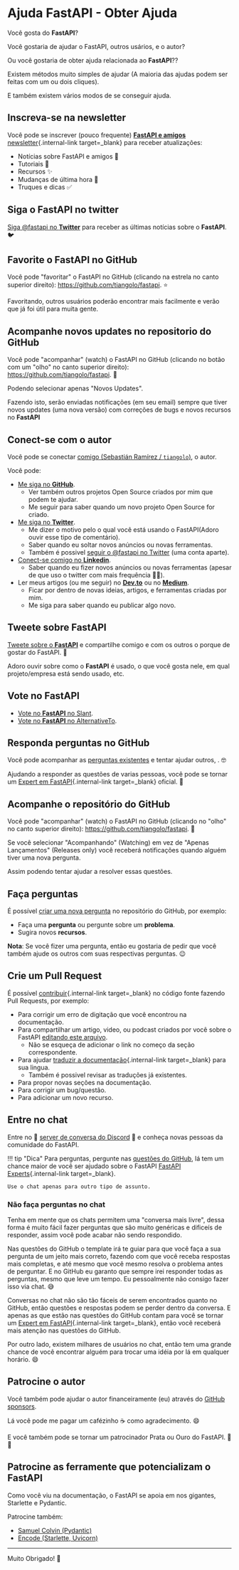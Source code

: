 # Ajuda FastAPI - Obter Ajuda

Você gosta do **FastAPI**?

Você gostaria de ajudar o FastAPI, outros usários, e o autor?

Ou você gostaria de obter ajuda relacionada ao **FastAPI**??

Existem métodos muito simples de ajudar (A maioria das ajudas podem ser feitas com um ou dois cliques).

E também existem vários modos de se conseguir ajuda.

## Inscreva-se na newsletter

Você pode se inscrever (pouco frequente) [**FastAPI e amigos** newsletter](newsletter.md){.internal-link target=_blank} para receber atualizações:

* Notícias sobre FastAPI e amigos 🚀
* Tutoriais 📝
* Recursos ✨
* Mudanças de última hora 🚨
* Truques e dicas ✅

## Siga o FastAPI no twitter

<a href="https://twitter.com/fastapi" class="external-link" target="_blank">Siga @fastapi no **Twitter**</a> para receber as últimas notícias sobre o **FastAPI**. 🐦

## Favorite o **FastAPI** no GitHub

Você pode "favoritar" o FastAPI no GitHub (clicando na estrela no canto superior direito): <a href="https://github.com/tiangolo/fastapi" class="external-link" target="_blank">https://github.com/tiangolo/fastapi</a>. ⭐️

Favoritando, outros usuários poderão encontrar mais facilmente e verão que já foi útil para muita gente.

## Acompanhe novos updates no repositorio do GitHub

Você pode "acompanhar" (watch) o FastAPI no GitHub (clicando no botão com um "olho" no canto superior direito): <a href="https://github.com/tiangolo/fastapi" class="external-link" target="_blank">https://github.com/tiangolo/fastapi</a>. 👀

Podendo selecionar apenas "Novos Updates".

Fazendo isto, serão enviadas notificações (em seu email) sempre que tiver novos updates (uma nova versão) com correções de bugs e novos recursos no **FastAPI**

## Conect-se com o autor

Você pode se conectar <a href="https://tiangolo.com" class="external-link" target="_blank">comigo (Sebastián Ramírez / `tiangolo`)</a>, o autor.

Você pode:

* <a href="https://github.com/tiangolo" class="external-link" target="_blank">Me siga no **GitHub**</a>.
    * Ver também outros projetos Open Source criados por mim que podem te ajudar.
    * Me seguir para saber quando um novo projeto Open Source for criado.
* <a href="https://twitter.com/tiangolo" class="external-link" target="_blank">Me siga no **Twitter**</a>.
    * Me dizer o motivo pelo o qual você está usando o FastAPI(Adoro ouvir esse tipo de comentário).
    * Saber quando eu soltar novos anúncios ou novas ferramentas.
    * Também é possivel <a href="https://twitter.com/fastapi" class="external-link" target="_blank">seguir o @fastapi no Twitter</a> (uma conta aparte).
* <a href="https://www.linkedin.com/in/tiangolo/" class="external-link" target="_blank">Conect-se comigo no **Linkedin**</a>.
    * Saber quando eu fizer novos anúncios ou novas ferramentas (apesar de que uso o twitter com mais frequência 🤷‍♂).
* Ler meus artigos (ou me seguir) no <a href="https://dev.to/tiangolo" class="external-link" target="_blank">**Dev.to**</a> ou no <a href="https://medium.com/@tiangolo" class="external-link" target="_blank">**Medium**</a>.
    * Ficar por dentro de novas ideias, artigos, e ferramentas criadas por mim.
    * Me siga para saber quando eu publicar algo novo.

## Tweete sobre **FastAPI**

<a href="https://twitter.com/compose/tweet?text=I'm loving @fastapi because... https://github.com/tiangolo/fastapi" class="external-link" target="_blank">Tweete sobre o **FastAPI**</a> e compartilhe comigo e com os outros o porque de gostar do FastAPI. 🎉

Adoro ouvir sobre como o **FastAPI** é usado, o que você gosta nele, em qual projeto/empresa está sendo usado, etc.

## Vote no FastAPI

* <a href="https://www.slant.co/options/34241/~fastapi-review" class="external-link" target="_blank">Vote no **FastAPI** no Slant</a>.
* <a href="https://alternativeto.net/software/fastapi/" class="external-link" target="_blank">Vote no **FastAPI** no AlternativeTo</a>.

## Responda perguntas no GitHub

Você pode acompanhar as <a href="https://github.com/tiangolo/fastapi/issues" class="external-link" target="_blank">perguntas existentes</a> e tentar ajudar outros,            . 🤓

Ajudando a responder as questões de varias pessoas, você pode se tornar um [Expert em FastAPI](fastapi-people.md#especialistas){.internal-link target=_blank} oficial. 🎉

## Acompanhe o repositório do GitHub

Você pode "acompanhar" (watch) o FastAPI no GitHub (clicando no "olho" no canto superior direito): <a href="https://github.com/tiangolo/fastapi" class="external-link" target="_blank">https://github.com/tiangolo/fastapi</a>. 👀

Se você selecionar "Acompanhando" (Watching) em vez de "Apenas Lançamentos" (Releases only) você receberá notificações quando alguém tiver uma nova pergunta.

Assim podendo tentar ajudar a resolver essas questões.

## Faça perguntas

É possível <a href="https://github.com/tiangolo/fastapi/issues/new/choose" class="external-link" target="_blank">criar uma nova pergunta</a> no repositório do GitHub, por exemplo:

* Faça uma **pergunta** ou pergunte sobre um **problema**.
* Sugira novos **recursos**.

**Nota**: Se você fizer uma pergunta, então eu gostaria de pedir que você também ajude os outros com suas respectivas perguntas. 😉

## Crie um Pull Request

É possível [contribuir](contributing.md){.internal-link target=_blank} no código fonte fazendo Pull Requests, por exemplo:

* Para corrigir um erro de digitação que você encontrou na documentação.
* Para compartilhar um artigo, video, ou podcast criados por você sobre o FastAPI <a href="https://github.com/tiangolo/fastapi/edit/master/docs/en/data/external_links.yml" class="external-link" target="_blank">editando este arquivo</a>.
    * Não se esqueça de adicionar o link no começo da seção correspondente.
* Para ajudar [traduzir a documentação](contributing.md#traducoes){.internal-link target=_blank} para sua lingua.
    * Também é possivel revisar as traduções já existentes.
* Para propor novas seções na documentação.
* Para corrigir um bug/questão.
* Para adicionar um novo recurso.

## Entre no chat

Entre no 👥 <a href="https://discord.gg/VQjSZaeJmf" class="external-link" target="_blank">server de conversa do Discord</a> 👥 e conheça novas pessoas da comunidade
do FastAPI.

!!! tip "Dica"
    Para perguntas, pergunte nas <a href="https://github.com/tiangolo/fastapi/issues/new/choose" class="external-link" target="_blank">questões do GitHub</a>, lá tem um chance maior de você ser ajudado sobre o FastAPI [FastAPI Experts](fastapi-people.md#especialistas){.internal-link target=_blank}.

    Use o chat apenas para outro tipo de assunto.

### Não faça perguntas no chat

Tenha em mente que os chats permitem uma "conversa mais livre", dessa forma é muito fácil fazer perguntas que são muito genéricas e dificeís de responder, assim você pode acabar não sendo respondido.

Nas questões do GitHub o template irá te guiar para que você faça a sua pergunta de um jeito mais correto, fazendo com que você receba respostas mais completas, e até mesmo que você mesmo resolva o problema antes de perguntar. E no GitHub eu garanto que sempre irei responder todas as perguntas, mesmo que leve um tempo. Eu pessoalmente não consigo fazer isso via chat. 😅

Conversas no chat não são tão fáceis de serem encontrados quanto no GitHub, então questões e respostas podem se perder dentro da conversa. E apenas as que estão nas questões do GitHub contam para você se tornar um [Expert em FastAPI](fastapi-people.md#especialistas){.internal-link target=_blank}, então você receberá mais atenção nas questões do GitHub.

Por outro lado, existem milhares de usuários no chat, então tem uma grande chance de você encontrar alguém para trocar uma idéia por lá em qualquer horário. 😄

## Patrocine o autor

Você também pode ajudar o autor financeiramente (eu) através do <a href="https://github.com/sponsors/tiangolo" class="external-link" target="_blank">GitHub sponsors</a>.

Lá você pode me pagar um cafézinho ☕️ como agradecimento. 😄

E você também pode se tornar um patrocinador Prata ou Ouro do FastAPI. 🏅🎉

## Patrocine as ferramente que potencializam o FastAPI

Como você viu na documentação, o FastAPI se apoia em nos gigantes, Starlette e Pydantic.

Patrocine também:

* <a href="https://github.com/sponsors/samuelcolvin" class="external-link" target="_blank">Samuel Colvin (Pydantic)</a>
* <a href="https://github.com/sponsors/encode" class="external-link" target="_blank">Encode (Starlette, Uvicorn)</a>

---

Muito Obrigado! 🚀
